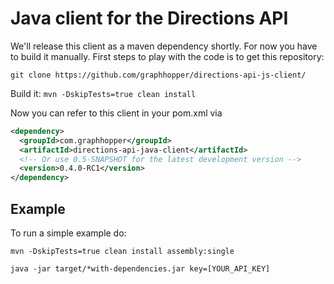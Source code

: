 # Java client for the Directions API

We'll release this client as a maven dependency shortly. For now you have to build it manually. First steps to play with the code is to get this repository:

`git clone https://github.com/graphhopper/directions-api-js-client/`

Build it:
`mvn -DskipTests=true clean install`

Now you can refer to this client in your pom.xml via
```xml
<dependency>
  <groupId>com.graphhopper</groupId>
  <artifactId>directions-api-java-client</artifactId>
  <!-- Or use 0.5-SNAPSHOT for the latest development version -->
  <version>0.4.0-RC1</version>
</dependency>   
```

## Example

To run a simple example do:

`mvn -DskipTests=true clean install assembly:single`

`java -jar target/*with-dependencies.jar key=[YOUR_API_KEY]`
